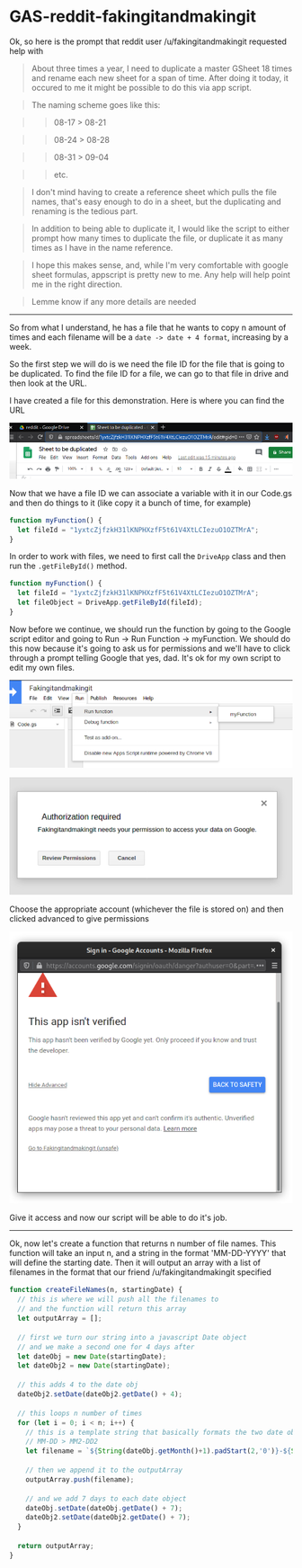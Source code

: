 # GAS-reddit-fakingitandmakingit

Ok, so here is the prompt that reddit user /u/fakingitandmakingit requested help with

>About three times a year, I need to duplicate a master GSheet 18 times and rename each new sheet for a span of time. After doing it today, it occured to me it might be possible to do this via app script.

>The naming scheme goes like this:

>>08-17 > 08-21

>>08-24 > 08-28

>>08-31 > 09-04

>>etc.

>I don't mind having to create a reference sheet which pulls the file names, that's easy enough to do in a sheet, but the duplicating and renaming is the tedious part.

>In addition to being able to duplicate it, I would like the script to either prompt how many times to duplicate the file, or duplicate it as many times as I have in the name reference.

>I hope this makes sense, and, while I'm very comfortable with google sheet formulas, appscript is pretty new to me. Any help will help point me in the right direction.

>Lemme know if any more details are needed

---------

So from what I understand, he has a file that he wants to copy n amount of times and each filename will be a ```date -> date + 4 format```, increasing by a week.

So the first step we will do is we need the file ID for the file that is going to be duplicated. To find the file ID for a file, we can go to that file in drive and then look at the URL.

I have created a file for this demonstration. Here is where you can find the URL

![Image1](/images/1.png)

Now that we have a file ID we can associate a variable with it in our Code.gs and then do things to it (like copy it a bunch of time, for example)

```javascript
function myFunction() {
  let fileId = "1yxtcZjfzkH31lKNPHXzfF5t61V4XtLCIezuO1OZTMrA";
}
```

In order to work with files, we need to first call the ```DriveApp``` class and then run the ```.getFileById()``` method.

```javascript
function myFunction() {
  let fileId = "1yxtcZjfzkH31lKNPHXzfF5t61V4XtLCIezuO1OZTMrA";
  let fileObject = DriveApp.getFileById(fileId);
}
```

Now before we continue, we should run the function by going to the Google script editor and going to Run -> Run Function -> myFunction. We should do this now because it's going to ask us for permissions and we'll have to click through a prompt telling Google that yes, dad. It's ok for my own script to edit my own files.

![Image2](/images/2.png)

![Image3](/images/3.png)

Choose the appropriate account (whichever the file is stored on) and then clicked advanced to give permissions

![Image4](/images/4.png)

Give it access and now our script will be able to do it's job.

-------

Ok, now let's create a function that returns n number of file names. This function will take an input n, and a string in the format 'MM-DD-YYYY' that will define the starting date. Then it will output an array with a list of filenames in the format that our friend /u/fakingitandmakingit specified

```javascript
function createFileNames(n, startingDate) {
  // this is where we will push all the filenames to
  // and the function will return this array
  let outputArray = [];

  // first we turn our string into a javascript Date object
  // and we make a second one for 4 days after
  let dateObj = new Date(startingDate);
  let dateObj2 = new Date(startingDate);

  // this adds 4 to the date obj
  dateObj2.setDate(dateObj2.getDate() + 4);

  // this loops n number of times
  for (let i = 0; i < n; i++) {
    // this is a template string that basically formats the two date objs in
    // MM-DD > MM2-DD2
    let filename = `${String(dateObj.getMonth()+1).padStart(2,'0')}-${String(dateObj.getDate()).padStart(2,'0')} > ${String(dateObj2.getMonth()+1).padStart(2,'0')}-${String(dateObj2.getDate()).padStart(2,'0')}`;

    // then we append it to the outputArray
    outputArray.push(filename);

    // and we add 7 days to each date object
    dateObj.setDate(dateObj.getDate() + 7);
    dateObj2.setDate(dateObj2.getDate() + 7);
  }

  return outputArray;
}
```


